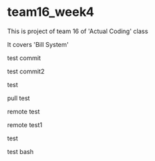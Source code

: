 # team16_week4

This is project of team 16 of 'Actual Coding' class

It covers 'Bill System'

test commit






test commit2

test

pull test

remote test

remote test1

test

test bash
